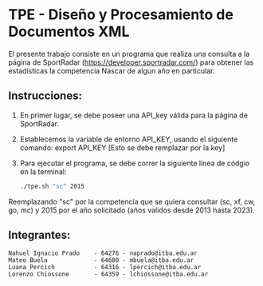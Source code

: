 # TPE - Diseño y Procesamiento de Documentos XML

El presente trabajo consiste en un programa que realiza una consulta a la página de SportRadar (https://developer.sportradar.com/) para obtener las estadísticas la competencia Nascar de algun año en particular.


## Instrucciones:

1. En primer lugar, se debe poseer una API_key válida para la página de SportRadar.

2. Establecemos la variable de entorno API_KEY, usando el siguiente comando:
    export API_KEY [Esto se debe remplazar por la key]

3. Para ejecutar el programa, se debe correr la siguiente línea de códgio en la terminal: 

   ```sh
   ./tpe.sh "sc" 2015
   ```
Reemplazando "sc" por la competencia que se quiera consultar (sc, xf, cw, go, mc) y 2015 por el año solicitado (años validos desde 2013 hasta 2023).

## Integrantes:

    Nahuel Ignacio Prado    - 64276 - naprado@itba.edu.ar
    Mateo Buela             - 64680 - mbuela@itba.edu.ar
    Luana Percich           - 64316 - lpercich@itba.edu.ar
    Lorenzo Chiossone       - 64359 - lchiossone@itba.edu.ar
